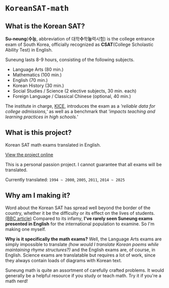 # `KoreanSAT-math`

## What is the Korean SAT?

**Su-neung**(**수능**, abbreviation of 대학**수**학**능**력시험) is the college entrance exam of South Korea, officially recognized as **CSAT**(College Scholastic Ability Test) in English.

Suneung lasts 8-9 hours, consisting of the following subjects.
 - Language Arts (80 min.)
 - Mathematics (100 min.)
 - English (70 min.)
 - Korean History (30 min.)
 - Social Studies / Science (2 elective subjects, 30 min. each)
 - Foreign Language / Classical Chinese (optional, 40 min.)

The institute in charge, [KICE](https://www.kice.re.kr/sub/info.do?m=0205&s=english),
introduces the exam as a *'reliable data for college admissions,'*
as well as a benchmark that *'impacts teaching and learning practices in high schools.'*

## What is this project?

Korean SAT math exams translated in English.

[View the project online](https://zyeworld.github.io/KoreanSAT-math)

This is a personal passion project. I cannot guarantee that all exams will be translated.

Currently translated: `1994 ~ 2000`, `2005`, `2011`, `2014 ~ 2025`

## Why am I making it?

Word about the Korean SAT has spread well beyond the border of the country,
whether it be the difficulty or its effect on the lives of students.
[(BBC article)](https://www.bbc.com/news/world-asia-46181240)
Compared to its infamy, **I've rarely seen Suneung exams presented in English** for the international population to examine.
So I'm making one myself.

**Why is it specifically the math exams?**
Well, the Language Arts exams are simply impossible to translate
*(how would I translate Korean poems while maintaining rhyme structures?)*
and the English exams are, of course, in English.
Science exams are translatable but requires a lot of work, since they always contain loads of diagrams with Korean text.

Suneung math is quite an assortment of carefully crafted problems.
It would generally be a helpful resource if you study or teach math.
Try it if you're a math nerd!
